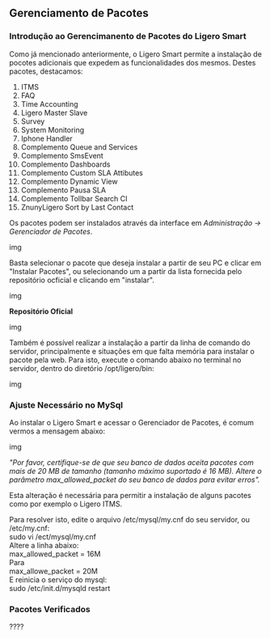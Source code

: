 ## Gerenciamento de Pacotes 

### Introdução ao Gerencimanento de Pacotes do Ligero Smart

Como já mencionado anteriormente, o Ligero Smart permite a instalação de pocotes adicionais que expedem as funcionalidades dos mesmos. Destes pacotes, destacamos:

1. ITMS
2. FAQ
3. Time Accounting
4. Ligero Master Slave
5. Survey
6. System Monitoring
7. Iphone Handler
8. Complemento Queue and Services 
9. Complemento SmsEvent
10. Complemento Dashboards
11. Complemento Custom SLA Attibutes 
12. Complemento Dynamic View 
13. Complemento Pausa SLA 
14. Complemento Tollbar Search CI
15. ZnunyLigero Sort by Last Contact

Os pacotes podem ser instalados através da interface em *Administração -> Gerenciador de Pacotes*.

img

Basta selecionar o pacote que deseja instalar a partir de seu PC e clicar em "Instalar Pacotes", ou selecionando um a partir da lista fornecida pelo repositório ocficial e clicando em "instalar".

img

__Repositório Oficial__

img

Também é possível realizar a instalação a partir da linha de comando do servidor, principalmente e situações em que falta memória para instalar o pacote pela web. Para isto, execute o comando abaixo no terminal no servidor, dentro do diretório /opt/ligero/bin:

img

### Ajuste Necessário no MySql

Ao instalar o Ligero Smart e acessar o Gerenciador de Pacotes, é comum vermos a mensagem abaixo:

img

*"Por favor, certifique-se de que seu banco de dados aceita pacotes com mais de 20 MB de tamanho (tamanho máximo suportado é 16 MB). Altere o parâmetro max_allowed_packet do seu banco de dados para evitar erros".*

Esta alteração é necessária para permitir a instalação de alguns pacotes como por exemplo o Ligero ITMS.

Para resolver isto, edite o arquivo /etc/mysql/my.cnf do seu servidor, ou /etc/my.cnf:  
sudo vi /ect/mysql/my.cnf  
Altere a linha abaixo:  
max_allowed_packet  = 16M  
Para  
max_allowe_packet   = 20M  
E reinicia o serviço do mysql:  
sudo /etc/init.d/mysqld restart  

### Pacotes Verificados 

????